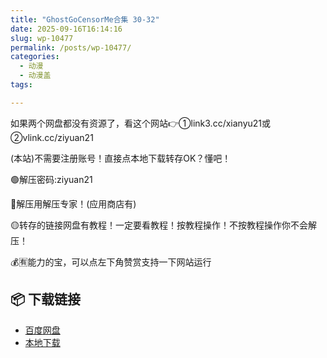 ```yaml
---
title: "GhostGoCensorMe合集 30-32"
date: 2025-09-16T16:14:16
slug: wp-10477
permalink: /posts/wp-10477/
categories:
  - 动漫
  - 动漫盖
tags:

---
```


如果两个网盘都没有资源了，看这个网站👉①link3.cc/xianyu21或②vlink.cc/ziyuan21

(本站)不需要注册账号！直接点本地下载转存OK？懂吧！

🟢解压密码:ziyuan21

🔵解压用解压专家！(应用商店有)

🟡转存的链接网盘有教程！一定要看教程！按教程操作！不按教程操作你不会解压！

💰🈶能力的宝，可以点左下角赞赏支持一下网站运行

## 📦 下载链接
- [百度网盘](https://blziyuan21.com/pay-download/10477?key=d3f1e21c95&down_id=0)
- [本地下载](https://blziyuan21.com/pay-download/10477?key=d3f1e21c95&down_id=1)

